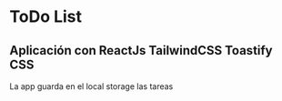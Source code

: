 # ToDo List

## Aplicación con ReactJs TailwindCSS Toastify CSS

La app guarda en el local storage las tareas

